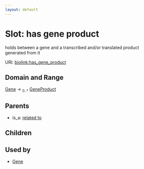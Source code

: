 ```yaml
---
layout: default
---
```



# Slot: has gene product


holds between a gene and a transcribed and/or translated product generated from it

URI: [biolink:has_gene_product](https://w3id.org/biolink/vocab/has_gene_product)

## Domain and Range

[Gene](Gene.md) ->  <sub>0..*</sub> [GeneProduct](GeneProduct.md)

## Parents

 *  is_a: [related to](related_to.md)

## Children


## Used by

 * [Gene](Gene.md)
